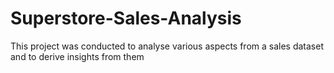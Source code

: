 # Superstore-Sales-Analysis
This project was conducted to analyse various aspects from a sales dataset and to derive insights from them

